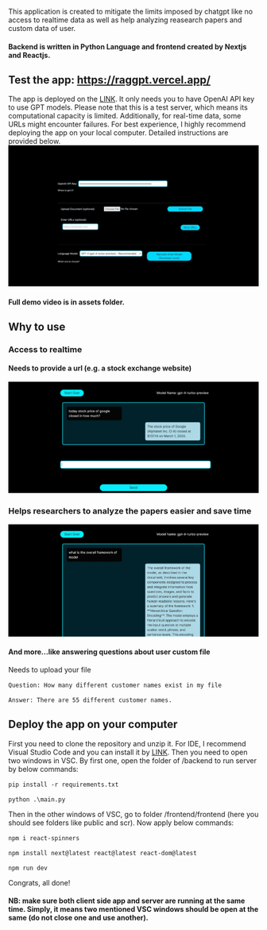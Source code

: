 This application is created to mitigate the limits imposed by chatgpt like no access to realtime data as well as help analyzing reasearch papers and custom data of user.
#### Backend is written in Python Language and frontend created by Nextjs and Reactjs. 
## Test the app: https://raggpt.vercel.app/
The app is deployed on the [LINK](https://raggpt.vercel.app/). It only needs you to have OpenAI API key to use GPT models. Please note that this is a test server, which means its computational capacity is limited. Additionally, for real-time data, some URLs might encounter failures. For best experience, I highly recommend deploying the app on your local computer. Detailed instructions are provided below.
![image1](assets/demo.gif)
#### Full demo video is in assets folder.
## Why to use

### Access to realtime 
#### Needs to provide a url (e.g. a stock exchange website) 
![image1](assets/1.jpg)

### Helps researchers to analyze the papers easier and save time
![image2](assets/2.jpg)

#### And more...like answering questions about user custom file
Needs to upload your file
```
Question: How many different customer names exist in my file
```
```
Answer: There are 55 different customer names.
```

## Deploy the app on your computer
First you need to clone the repository and unzip it. For IDE, I recommend Visual Studio Code and you can install it by [LINK](https://code.visualstudio.com/download). Then you need to open two windows in VSC. By first one, open the folder of /backend to run server by below commands:

```
pip install -r requirements.txt
```
```
python .\main.py
```

Then in the other windows of VSC, go to folder /frontend/frontend (here you should see folders like public and scr). Now apply below commands:
```
npm i react-spinners
```
```
npm install next@latest react@latest react-dom@latest
```
```
npm run dev
```
Congrats, all done! 
#### NB: make sure both client side app and server are running at the same time. Simply, it means two mentioned VSC windows should be open at the same (do not close one and use another).
